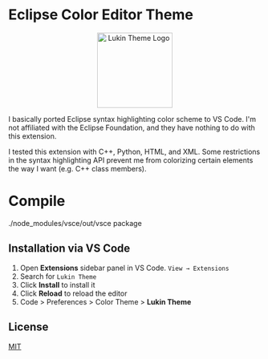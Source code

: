 # Eclipse Color Editor Theme

<p align="center">
  <img src="./images/icon.png" alt="Lukin Theme Logo" width="150">
</p>

I basically ported Eclipse syntax highlighting color scheme to VS Code.
I'm not affiliated with the Eclipse Foundation, and they have nothing to do with this extension.

I tested this extension with C++, Python, HTML, and XML. Some restrictions
in the syntax highlighting API prevent me from colorizing certain elements the way I want (e.g. C++ class members).


# Compile
./node_modules/vsce/out/vsce package



## Installation via VS Code

1. Open **Extensions** sidebar panel in VS Code. `View → Extensions`
2. Search for `Lukin Theme`
3. Click **Install** to install it
4. Click **Reload** to reload the editor
5. Code > Preferences > Color Theme > **Lukin Theme**

## License

[MIT](./license.md)
